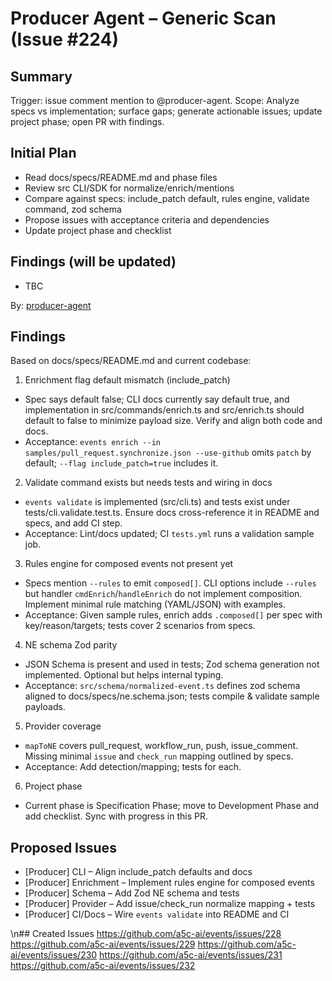 # Producer Agent – Generic Scan (Issue #224)

## Summary
Trigger: issue comment mention to @producer-agent.
Scope: Analyze specs vs implementation; surface gaps; generate actionable issues; update project phase; open PR with findings.

## Initial Plan
- Read docs/specs/README.md and phase files
- Review src CLI/SDK for normalize/enrich/mentions
- Compare against specs: include_patch default, rules engine, validate command, zod schema
- Propose issues with acceptance criteria and dependencies
- Update project phase and checklist

## Findings (will be updated)
- TBC

By: [producer-agent](https://app.a5c.ai/a5c/agents/development/producer-agent)
## Findings

Based on docs/specs/README.md and current codebase:

1) Enrichment flag default mismatch (include_patch)
- Spec says default false; CLI docs currently say default true, and implementation in src/commands/enrich.ts and src/enrich.ts should default to false to minimize payload size. Verify and align both code and docs.
- Acceptance: `events enrich --in samples/pull_request.synchronize.json --use-github` omits `patch` by default; `--flag include_patch=true` includes it.

2) Validate command exists but needs tests and wiring in docs
- `events validate` is implemented (src/cli.ts) and tests exist under tests/cli.validate.test.ts. Ensure docs cross-reference it in README and specs, and add CI step.
- Acceptance: Lint/docs updated; CI `tests.yml` runs a validation sample job.

3) Rules engine for composed events not present yet
- Specs mention `--rules` to emit `composed[]`. CLI options include `--rules` but handler `cmdEnrich`/`handleEnrich` do not implement composition. Implement minimal rule matching (YAML/JSON) with examples.
- Acceptance: Given sample rules, enrich adds `.composed[]` per spec with key/reason/targets; tests cover 2 scenarios from specs.

4) NE schema Zod parity
- JSON Schema is present and used in tests; Zod schema generation not implemented. Optional but helps internal typing.
- Acceptance: `src/schema/normalized-event.ts` defines zod schema aligned to docs/specs/ne.schema.json; tests compile & validate sample payloads.

5) Provider coverage
- `mapToNE` covers pull_request, workflow_run, push, issue_comment. Missing minimal `issue` and `check_run` mapping outlined by specs.
- Acceptance: Add detection/mapping; tests for each.

6) Project phase
- Current phase is Specification Phase; move to Development Phase and add checklist. Sync with progress in this PR.

## Proposed Issues
- [Producer] CLI – Align include_patch defaults and docs
- [Producer] Enrichment – Implement rules engine for composed events
- [Producer] Schema – Add Zod NE schema and tests
- [Producer] Provider – Add issue/check_run normalize mapping + tests
- [Producer] CI/Docs – Wire `events validate` into README and CI

\n## Created Issues
https://github.com/a5c-ai/events/issues/228
https://github.com/a5c-ai/events/issues/229
https://github.com/a5c-ai/events/issues/230
https://github.com/a5c-ai/events/issues/231
https://github.com/a5c-ai/events/issues/232

